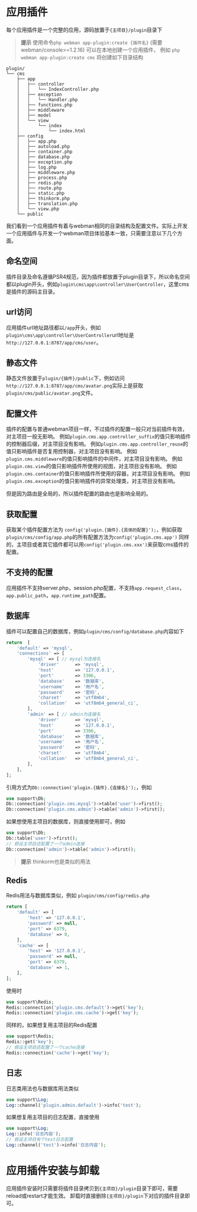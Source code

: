 # 应用插件
每个应用插件是一个完整的应用，源码放置于`{主项目}/plugin`目录下

> **提示**
> 使用命令`php webman app-plugin:create {插件名}` (需要webman/console>=1.2.16) 可以在本地创建一个应用插件，
> 例如 `php webman app-plugin:create cms` 将创建如下目录结构

```
plugin/
└── cms
    ├── app
    │   ├── controller
    │   │   └── IndexController.php
    │   ├── exception
    │   │   └── Handler.php
    │   ├── functions.php
    │   ├── middleware
    │   ├── model
    │   └── view
    │       └── index
    │           └── index.html
    ├── config
    │   ├── app.php
    │   ├── autoload.php
    │   ├── container.php
    │   ├── database.php
    │   ├── exception.php
    │   ├── log.php
    │   ├── middleware.php
    │   ├── process.php
    │   ├── redis.php
    │   ├── route.php
    │   ├── static.php
    │   ├── thinkorm.php
    │   ├── translation.php
    │   └── view.php
    └── public
```

我们看到一个应用插件有着与webman相同的目录结构及配置文件。实际上开发一个应用插件与开发一个webman项目体验基本一致，只需要注意以下几个方面。

## 命名空间
插件目录及命名遵循PSR4规范，因为插件都放置于plugin目录下，所以命名空间都以plugin开头，例如`plugin\cms\app\controller\UserController`，这里cms是插件的源码主目录。

## url访问
应用插件url地址路径都以`/app`开头，例如`plugin\cms\app\controller\UserController`url地址是 `http://127.0.0.1:8787/app/cms/user`。

## 静态文件
静态文件放置于`plugin/{插件}/public`下，例如访问`http://127.0.0.1:8787/app/cms/avatar.png`实际上是获取`plugin/cms/public/avatar.png`文件。

## 配置文件
插件的配置与普通webman项目一样，不过插件的配置一般只对当前插件有效，对主项目一般无影响。
例如`plugin.cms.app.controller_suffix`的值只影响插件的控制器后缀，对主项目没有影响。
例如`plugin.cms.app.controller_reuse`的值只影响插件是否复用控制器，对主项目没有影响。
例如`plugin.cms.middleware`的值只影响插件的中间件，对主项目没有影响。
例如`plugin.cms.view`的值只影响插件所使用的视图，对主项目没有影响。
例如`plugin.cms.container`的值只影响插件所使用的容器，对主项目没有影响。
例如`plugin.cms.exception`的值只影响插件的异常处理类，对主项目没有影响。

但是因为路由是全局的，所以插件配置的路由也是影响全局的。

## 获取配置
获取某个插件配置方法为 `config('plugin.{插件}.{具体的配置}');`，例如获取`plugin/cms/config/app.php`的所有配置方法为`config('plugin.cms.app')`
同样的，主项目或者其它插件都可以用`config('plugin.cms.xxx')`来获取cms插件的配置。

## 不支持的配置
应用插件不支持server.php，session.php配置，不支持`app.request_class`，`app.public_path`，`app.runtime_path`配置。

## 数据库
插件可以配置自己的数据库，例如`plugin/cms/config/database.php`内容如下
```php
return  [
    'default' => 'mysql',
    'connections' => [
        'mysql' => [ // mysql为连接名
            'driver'      => 'mysql',
            'host'        => '127.0.0.1',
            'port'        => 3306,
            'database'    => '数据库',
            'username'    => '用户名',
            'password'    => '密码',
            'charset'     => 'utf8mb4',
            'collation'   => 'utf8mb4_general_ci',
        ],
        'admin' => [ // admin为连接名
            'driver'      => 'mysql',
            'host'        => '127.0.0.1',
            'port'        => 3306,
            'database'    => '数据库',
            'username'    => '用户名',
            'password'    => '密码',
            'charset'     => 'utf8mb4',
            'collation'   => 'utf8mb4_general_ci',
        ],
    ],
];
```
引用方式为`Db::connection('plugin.{插件}.{连接名}');`，例如
```php
use support\Db;
Db::connection('plugin.cms.mysql')->table('user')->first();
Db::connection('plugin.cms.admin')->table('admin')->first();
```

如果想使用主项目的数据库，则直接使用即可，例如
```php
use support\Db;
Db::table('user')->first();
// 假设主项目还配置了一个admin连接
Db::connection('admin')->table('admin')->first();
```

> **提示**
> thinkorm也是类似的用法

## Redis
Redis用法与数据库类似，例如 `plugin/cms/config/redis.php`
```php
return [
    'default' => [
        'host' => '127.0.0.1',
        'password' => null,
        'port' => 6379,
        'database' => 0,
    ],
    'cache' => [
        'host' => '127.0.0.1',
        'password' => null,
        'port' => 6379,
        'database' => 1,
    ],
];
```
使用时
```php
use support\Redis;
Redis::connection('plugin.cms.default')->get('key');
Redis::connection('plugin.cms.cache')->get('key');
```

同样的，如果想复用主项目的Redis配置
```php
use support\Redis;
Redis::get('key');
// 假设主项目还配置了一个cache连接
Redis::connection('cache')->get('key');
```

## 日志
日志类用法也与数据库用法类似
```php
use support\Log;
Log::channel('plugin.admin.default')->info('test');
```

如果想复用主项目的日志配置，直接使用
```php
use support\Log;
Log::info('日志内容');
// 假设主项目有个test日志配置
Log::channel('test')->info('日志内容');
```

# 应用插件安装与卸载
应用插件安装时只需要将插件目录拷贝到`{主项目}/plugin`目录下即可，需要reload或restart才能生效。
卸载时直接删除`{主项目}/plugin`下对应的插件目录即可。
